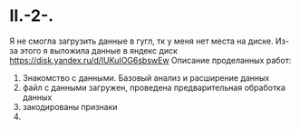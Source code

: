 # II.-2-.

Я не смогла загрузить данные в гугл, тк у меня нет места на диске. Из-за этого я выложила данные в яндекс диск
https://disk.yandex.ru/d/lUKuIOG6sbswEw
Описание проделанных работ:
1. Знакомство с данными. Базовый анализ и расширение данных
2. файл с данными загружен, проведена предварительная обработка данных
3. закодированы признаки
4. 
